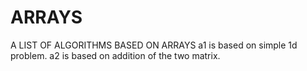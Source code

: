 # ARRAYS
A LIST OF ALGORITHMS BASED ON ARRAYS
a1 is based on simple 1d problem.
a2 is based on addition of the two matrix.
